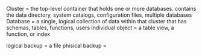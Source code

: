 Cluster =  the top-level container that holds one or more databases.
	contains the data directory, system catalogs, configuration files, multiple databases
Database = a single, logical collection of data within that cluster that has schemas, tables, functions, users
Individual object = a table view, a function, or index


logical backup = a file
phisical backup = 